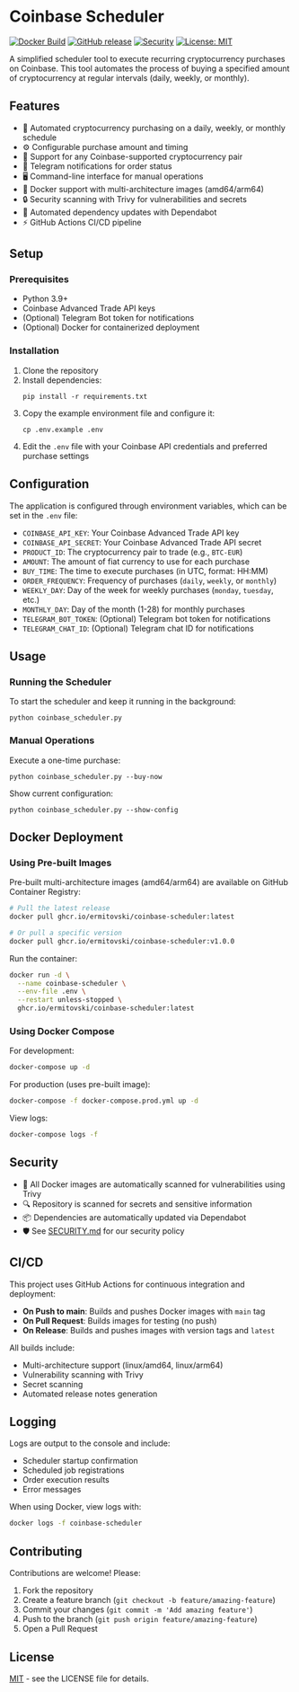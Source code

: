 # Coinbase Scheduler

[![Docker Build](https://github.com/ermitovski/coinbase-scheduler/actions/workflows/docker-publish.yml/badge.svg)](https://github.com/ermitovski/coinbase-scheduler/actions/workflows/docker-publish.yml)
[![GitHub release](https://img.shields.io/github/release/ermitovski/coinbase-scheduler.svg)](https://github.com/ermitovski/coinbase-scheduler/releases)
[![Security](https://img.shields.io/badge/security-enabled-brightgreen)](https://github.com/ermitovski/coinbase-scheduler/security)
[![License: MIT](https://img.shields.io/badge/License-MIT-yellow.svg)](https://opensource.org/licenses/MIT)

A simplified scheduler tool to execute recurring cryptocurrency purchases on Coinbase. This tool automates the process of buying a specified amount of cryptocurrency at regular intervals (daily, weekly, or monthly).

## Features

- 🤖 Automated cryptocurrency purchasing on a daily, weekly, or monthly schedule
- ⚙️ Configurable purchase amount and timing
- 💱 Support for any Coinbase-supported cryptocurrency pair
- 💬 Telegram notifications for order status
- 🖥️ Command-line interface for manual operations
- 🐳 Docker support with multi-architecture images (amd64/arm64)
- 🔒 Security scanning with Trivy for vulnerabilities and secrets
- 🔄 Automated dependency updates with Dependabot
- ⚡ GitHub Actions CI/CD pipeline

## Setup

### Prerequisites

- Python 3.9+
- Coinbase Advanced Trade API keys
- (Optional) Telegram Bot token for notifications
- (Optional) Docker for containerized deployment

### Installation

1. Clone the repository
2. Install dependencies:
   ```
   pip install -r requirements.txt
   ```
3. Copy the example environment file and configure it:
   ```
   cp .env.example .env
   ```
4. Edit the `.env` file with your Coinbase API credentials and preferred purchase settings

## Configuration

The application is configured through environment variables, which can be set in the `.env` file:

- `COINBASE_API_KEY`: Your Coinbase Advanced Trade API key
- `COINBASE_API_SECRET`: Your Coinbase Advanced Trade API secret
- `PRODUCT_ID`: The cryptocurrency pair to trade (e.g., `BTC-EUR`)
- `AMOUNT`: The amount of fiat currency to use for each purchase
- `BUY_TIME`: The time to execute purchases (in UTC, format: HH:MM)
- `ORDER_FREQUENCY`: Frequency of purchases (`daily`, `weekly`, or `monthly`)
- `WEEKLY_DAY`: Day of the week for weekly purchases (`monday`, `tuesday`, etc.)
- `MONTHLY_DAY`: Day of the month (1-28) for monthly purchases
- `TELEGRAM_BOT_TOKEN`: (Optional) Telegram bot token for notifications
- `TELEGRAM_CHAT_ID`: (Optional) Telegram chat ID for notifications

## Usage

### Running the Scheduler

To start the scheduler and keep it running in the background:

```
python coinbase_scheduler.py
```

### Manual Operations

Execute a one-time purchase:

```
python coinbase_scheduler.py --buy-now
```

Show current configuration:

```
python coinbase_scheduler.py --show-config
```

## Docker Deployment

### Using Pre-built Images

Pre-built multi-architecture images (amd64/arm64) are available on GitHub Container Registry:

```bash
# Pull the latest release
docker pull ghcr.io/ermitovski/coinbase-scheduler:latest

# Or pull a specific version
docker pull ghcr.io/ermitovski/coinbase-scheduler:v1.0.0
```

Run the container:

```bash
docker run -d \
  --name coinbase-scheduler \
  --env-file .env \
  --restart unless-stopped \
  ghcr.io/ermitovski/coinbase-scheduler:latest
```

### Using Docker Compose

For development:
```bash
docker-compose up -d
```

For production (uses pre-built image):
```bash
docker-compose -f docker-compose.prod.yml up -d
```

View logs:
```bash
docker-compose logs -f
```

## Security

- 🔐 All Docker images are automatically scanned for vulnerabilities using Trivy
- 🔍 Repository is scanned for secrets and sensitive information
- 📦 Dependencies are automatically updated via Dependabot
- 🛡️ See [SECURITY.md](SECURITY.md) for our security policy

## CI/CD

This project uses GitHub Actions for continuous integration and deployment:

- **On Push to main**: Builds and pushes Docker images with `main` tag
- **On Pull Request**: Builds images for testing (no push)
- **On Release**: Builds and pushes images with version tags and `latest`

All builds include:
- Multi-architecture support (linux/amd64, linux/arm64)
- Vulnerability scanning with Trivy
- Secret scanning
- Automated release notes generation

## Logging

Logs are output to the console and include:
- Scheduler startup confirmation
- Scheduled job registrations
- Order execution results
- Error messages

When using Docker, view logs with:
```bash
docker logs -f coinbase-scheduler
```

## Contributing

Contributions are welcome! Please:

1. Fork the repository
2. Create a feature branch (`git checkout -b feature/amazing-feature`)
3. Commit your changes (`git commit -m 'Add amazing feature'`)
4. Push to the branch (`git push origin feature/amazing-feature`)
5. Open a Pull Request

## License

[MIT](LICENSE) - see the LICENSE file for details.
